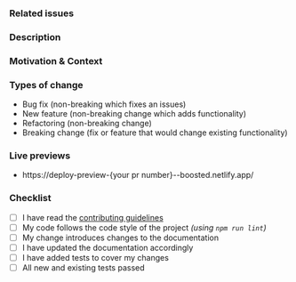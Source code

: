 ### Related issues

<!-- Please link any related issues here. -->

### Description

<!-- Describe your changes in detail -->

### Motivation & Context

<!-- Why is this change required? What problem does it solve? -->

### Types of change

<!-- What types of changes does you code introduce? -->
<!-- Please remove the unused items in the list -->

- Bug fix (non-breaking which fixes an issues)
- New feature (non-breaking change which adds functionality)
- Refactoring (non-breaking change)
- Breaking change (fix or feature that would change existing functionality)

### Live previews

<!-- Please add direct links where your modifications can be seen in the documentation -->

* https://deploy-preview-{your pr number}--boosted.netlify.app/

### Checklist

<!-- Go over all the following points, and put an `x` in all the boxes that apply. -->
<!-- If you're unsure about any of these, don't hesitate to ask. We're here to help! -->

- [ ] I have read the [contributing guidelines](https://github.com/Orange-OpenSource/Orange-Boosted-Bootstrap/blob/main/.github/CONTRIBUTING.md)
- [ ] My code follows the code style of the project _(using `npm run lint`)_
- [ ] My change introduces changes to the documentation
- [ ] I have updated the documentation accordingly
- [ ] I have added tests to cover my changes
- [ ] All new and existing tests passed

<!------------------------->
<!-- /!\ Core Team Only -->
<!------------------------->

<!-- Uncomment the following for a feature DoD -->

<!--
### Development

- [ ] Should match specs (eg. either the Web UI Kit or any pattern from the WAI — or both…)
- [ ] Docs added:
  - including the "Sass" part using `scss-docs` shortcode
  - in /about/overview/#custom-components if it is a new Orange custom component
  - in /getting-started/introduction/#components if it is a new Orange custom component that requires JavaScript (and Popper)
  - in /customize/overview#csps-and-embedded-svgs if it is a new Orange custom component that includes embedded SVGs in our CSS
  - in /forms/validation/?#supported-elements if it is a new Orange custom component that is a form control
  - in /forms/overview/ if it is a new Orange custom component that is a form control
- [ ] Check (and fix) RTL version
- [ ] Run linters
- [ ] Run compilers
- [ ] Tests added for JS-side
- [ ] Run tests
- [ ] Manually run BrowserStack test
- [ ] Manually run Percy test
- [ ] Cross-browser test:
  - [ ] Chrome
  - [ ] Firefox (including ESR)
  - [ ] Edge
  - [ ] Safari
  - [ ] iOS Safari
  - [ ] Chrome & Firefox on Android
- [ ] Responsive tests: desktop and small screens
- [ ] Clean up the branch using `rebase -i`
- [ ] Commited with `feat(…): …` message
- [ ] Mention it in Migration Guide (if `back-from-v4`): renamed variables, changes in markup requirement,  etc.

### Reviews

- [ ] Code review
- [ ] A11y review
- [ ] Design review
-->



<!-- Uncomment the following for a release DoD -->

<!--
- [ ] Run linters;
- [ ] Run compilers;
- [ ] Run tests;
- [ ] Check documentation site: examples and contents;
- [ ] Test cross-browser compatibility locally and with [BrowserStack](https://www.browserstack.com/):
  - Firefox ESR
  - IE11 (v4 only)
  - Latest Edge, Chrome, Firefox, Safari
  - iOS Safari
  - Chrome & Firefox on Android
- [ ] Including RTL mode;
- [ ] Ask for reviews and accessibility testing;
- [ ] [sync with Bootstrap](https://github.com/Orange-OpenSource/Orange-Boosted-Bootstrap/wiki/Syncing-with-Bootstrap)'s release and probably wait for it;
- [ ] `npm run release-version $current_version $next_version` to bump version number
  - then, if bumping a minor or major version:
    - [ ] Manually change `version_short` in `package.json`
    - [ ] Add docs version to `site/data/docs-versions.yml`
    - [ ] Manually change `docs_version` in `config.yml` and other references to the previous version
    - [ ] Update redirects in docs frontmatter (`site/content/docs/_index.html`?)
    - [ ] Move `site/content/docs/5.x` to `site/content/docs/5.x+1`
    - [ ] Increment `site/static/docs/{version}` version
    - [ ] Increment version in `nuget/boosted.nuspec`
    - [ ] (Major version) Manually update the version in `nuget/boosted.nuspec` and `nuget/boosted.sass.nuspec`
  - check wrong matches in `CHANGELOG.md`, and maybe `site/content/docs/<version>/migration.md`
  - :warning: check the `package-lock.json` and `package.json` content, only "boosted" should have its version changed!
  - :warning: `site/content/docs/5.1/**/*.md` should not always be modified
- [ ] if year changed recently, happy new year :tada: but please change © year in `.scss` main files (reboot, grid, utilities and main file) as well as in `NOTICE.txt`.
- [ ] `npm run release` to compile dist, update SRI hashes in doc and package the release
- [ ] Prepare changelog:
  - install [Conventionnal Changelog](https://github.com/conventional-changelog/conventional-changelog) and `conventional-changelog-cli` globally
  - run `conventional-changelog -p angular -i CHANGELOG.md -s`
  - and probably maintain [a ship list (eg for v4.4.0)](https://github.com/Orange-OpenSource/Orange-Boosted-Bootstrap/issues/226)
- [ ] commit and push `dist` with a `chore(release)` commit message
- [ ] Manually run BrowserStack test
- [ ] Manually run Percy test
- [ ] merge (on `v4-dev` or `main`)
- [ ] tag your version, and push your tag
- [ ] [create a GitHub release](https://github.com/Orange-OpenSource/Orange-Boosted-Bootstrap/releases/new):
  - attach zip file
  - paste CHANGELOG / Ship list in the release's description
- [ ] Pack and publish
  - `npm pack`
  - if you are already logged in NPM (with a personnal account, for example), [you'd better use a repository scoped `.npmrc` file](https://stackoverflow.com/questions/30114166/how-to-have-multiple-npm-users-set-up-locally)
  - Publish:
    - if you're releasing a pre-release, use `--tag`, eg for v5-alpha1 `npm publish boosted-5.0.0-alpha1.tgz --tag next`
    - (v4 only) `npm publish --tag v4.x.y` (if you forgot and v4 becomes the latest version on NPM, you can run `npm dist-tag add boosted@5.x.y latest to fix it)
    - (v5 only) `npm publish`
- [ ] [publish on Nuget](https://github.com/Orange-OpenSource/Orange-Boosted-Bootstrap/wiki/Generate-NuGet-packages)
- [ ] check release on [NPM](https://www.npmjs.com/package/boosted), [Nuget](https://www.nuget.org/packages/boosted/), [Packagist](https://packagist.org/packages/orange-opensource/orange-boosted-bootstrap)…
- [ ] publish documentation on `gh-pages`:
  - [ ] copy `../_site` to the `gh-pages` branch
  - [ ] check every `index.html` used as redirections to be redirecting to the new release
  - [ ] when bumping minor version: ensure `dist` URLs in examples' HTML has changed
  - [ ] double-check everything before pushing, starting by searching for forgotten old version number occurences
- [ ] make an announcement in Plazza :tada:
-->
